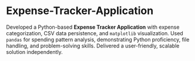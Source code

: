 # Expense-Tracker-Application
Developed a Python-based **Expense Tracker Application** with expense categorization, CSV data persistence, and `matplotlib` visualization. Used `pandas` for spending pattern analysis, demonstrating Python proficiency, file handling, and problem-solving skills. Delivered a user-friendly, scalable solution independently.
